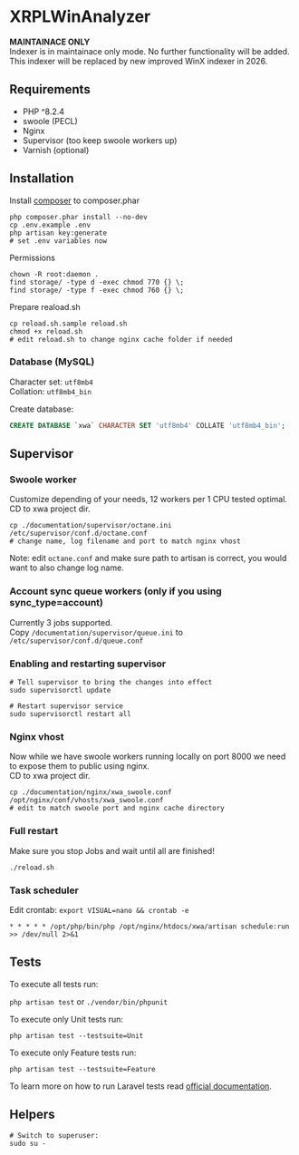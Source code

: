 # XRPLWinAnalyzer

**MAINTAINACE ONLY**  
Indexer is in maintainace only mode. No further functionality will be added. This indexer will be replaced by new improved WinX indexer in 2026.

## Requirements

- PHP ^8.2.4
- swoole (PECL)
- Nginx
- Supervisor (too keep swoole workers up)
- Varnish (optional)

## Installation

Install [composer](https://getcomposer.org/download/) to composer.phar

```
php composer.phar install --no-dev
cp .env.example .env
php artisan key:generate
# set .env variables now
```

Permissions
```
chown -R root:daemon .
find storage/ -type d -exec chmod 770 {} \;
find storage/ -type f -exec chmod 760 {} \;
```

Prepare reaload.sh
```
cp reload.sh.sample reload.sh
chmod +x reload.sh
# edit reload.sh to change nginx cache folder if needed
```

### Database (MySQL)

Character set: `utf8mb4`  
Collation: `utf8mb4_bin`

Create database:
```SQL
CREATE DATABASE `xwa` CHARACTER SET 'utf8mb4' COLLATE 'utf8mb4_bin';
```

## Supervisor

### Swoole worker
Customize depending of your needs, 12 workers per 1 CPU tested optimal.  
CD to xwa project dir.
```
cp ./documentation/supervisor/octane.ini /etc/supervisor/conf.d/octane.conf
# change name, log filename and port to match nginx vhost
```
Note: edit `octane.conf` and make sure path to artisan is correct, you would want to also change log name.

### Account sync queue workers (only if you using sync_type=account)
Currently 3 jobs supported.  
Copy `/documentation/supervisor/queue.ini` to `/etc/supervisor/conf.d/queue.conf`


### Enabling and restarting supervisor
```
# Tell supervisor to bring the changes into effect
sudo supervisorctl update

# Restart supervisor service
sudo supervisorctl restart all
```

### Nginx vhost
Now while we have swoole workers running locally on port 8000 we need to expose them to public using nginx.  
CD to xwa project dir.
```
cp ./documentation/nginx/xwa_swoole.conf /opt/nginx/conf/vhosts/xwa_swoole.conf
# edit to match swoole port and nginx cache directory
```

### Full restart
Make sure you stop Jobs and wait until all are finished!
```
./reload.sh
```

### Task scheduler
Edit crontab: `export VISUAL=nano && crontab -e`

```
* * * * * /opt/php/bin/php /opt/nginx/htdocs/xwa/artisan schedule:run >> /dev/null 2>&1
```

## Tests
To execute all tests run:

`php artisan test` or `./vendor/bin/phpunit`

To execute only Unit tests run:

`php artisan test --testsuite=Unit`

To execute only Feature tests run:

`php artisan test --testsuite=Feature`

To learn more on how to run Laravel tests read [official documentation](https://laravel.com/docs/10.x/testing).

## Helpers

```
# Switch to superuser:
sudo su -
```
